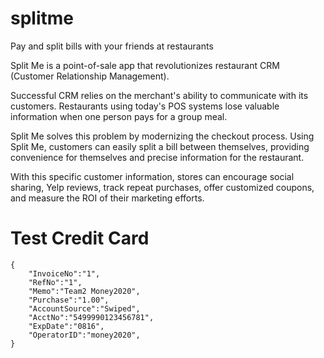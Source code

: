 splitme
=======

Pay and split bills with your friends at restaurants

Split Me is a point-of-sale app that revolutionizes restaurant CRM (Customer Relationship Management).

Successful CRM relies on the merchant's ability to communicate with its customers. Restaurants using today's POS systems lose valuable information when one person pays for a group meal.

Split Me solves this problem by modernizing the checkout process. Using Split Me, customers can easily split a bill between themselves, providing convenience for themselves and precise information for the restaurant. 

With this specific customer information, stores can encourage social sharing, Yelp reviews, track repeat purchases, offer customized coupons, and measure the ROI of their marketing efforts.

# Test Credit Card
    {
        "InvoiceNo":"1",
        "RefNo":"1",
        "Memo":"Team2 Money2020",
        "Purchase":"1.00",
        "AccountSource":"Swiped",
        "AcctNo":"5499990123456781",
        "ExpDate":"0816",
        "OperatorID":"money2020",
    }